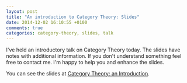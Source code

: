 ```yaml
---
layout: post
title: "An introduction to Category Theory: Slides"
date: 2014-12-02 16:10:55 +0100
comments: true
categories: category-theory, slides, talk
---
```



I've held an introductory talk on Category Theory today.
The slides have notes with additional information.
If you don't understand something feel free to contact me. 
I'm happy to help you and enhance the slides.

You can see the slides at [Category Theory: an Introduction](https://docs.google.com/presentation/d/190vmtEuM6yuc6sMZAzdt_M5d-LDcsd_ChiZBndLk-vM).


